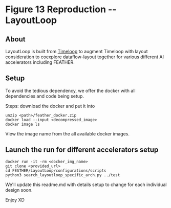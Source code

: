 # Figure 13 Reproduction -- LayoutLoop

## About
LayoutLoop is built from [Timeloop](https://parashar.org/ispass19.pdf) to augment Timeloop with layout consideration to coexplore dataflow-layout together for various different AI accelerators including FEATHER.

## Setup
To avoid the tedious dependency, we offer the docker with all dependencies and code being setup.

Steps: download the docker and put it into <path>
```
unzip <path>/feather_docker.zip
docker load --input <decompressed_image>
docker image ls
```
View the image name from the all available docker images.

## Launch the run for different accelerators setup

```
docker run -it -rm <docker_img_name>
git clone <provided_url>
cd FEATHER/LayoutLoop/configurations/scripts
python3 search_layoutloop_specific_arch.py ../test
```

We'll update this readme.md with details setup to change for each individual design soon.

Enjoy XD